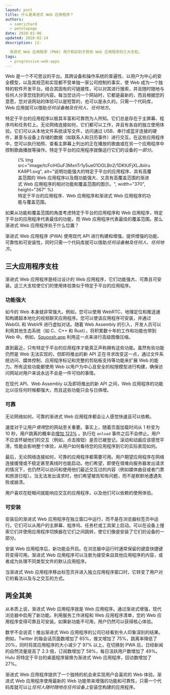 ```yaml
---
layout: post
title: 什么是渐进式 Web 应用程序？
authors:
  - samrichard
  - petelepage
date: 2020-01-06
updated: 2020-02-24
description: |2-

  渐进式 Web 应用程序 (PWA) 简介和区别于其他 Web 应用程序的三大支柱。
tags:
  - progressive-web-apps
---
```


Web 是一个不可思议的平台。其跨设备和操作系统的普遍性、以用户为中心的安全模型，以及其规范和实现都不受单独一家公司控制的事实，使 Web 成为一个独特的软件开发平台。结合其固有的可链接性，可以对其进行搜索，并且随时随地与任何人分享您找到的内容。每当您访问一个网站时，它都是最新的，而且根据您的意愿，您对该网站的体验可以是短暂的，也可以是永久的。只需一个代码库，Web 应用就可以借助*任何设备触及任何人、任何地方*。

特定于平台的应用程序以极其丰富和可靠而为人所知。它们总是存在于主屏幕、程序坞和任务栏上。无论网络连接如何，它们都可以工作，并且有各自的独立使用体验。它们可以从本地文件系统读写文件，访问通过 USB、串行或蓝牙连接的硬件，甚至与设备上存储的数据（如联系人和日历事件）进行交互。在这些应用程序中，您可以执行拍照、查看主屏幕上列出的正在播放的歌曲或在另一个应用程序中控制歌曲播放等操作。特定于平台的应用程序就像运行它们的设备的*一部分*。

<figure>{% Img src="image/tcFciHGuF3MxnTr1y5ue01OGLBn2/1DKtUFjXLJbiiruKA9P1.svg", alt="说明功能强大的特定于平台的应用程序、具有高覆盖范围的 Web 应用程序以及既功能强大、又具有高覆盖范围的渐进式 Web 应用程序的相对功能和覆盖范围的图示。", width="370", height="367" %}<figcaption>特定于平台的应用程序、Web 应用程序和渐进式 Web 应用程序的功能与覆盖范围。</figcaption></figure>

如果从功能和覆盖范围的角度考虑特定于平台的应用程序和 Web 应用程序，特定于平台的应用程序代表最佳的功能，而 Web 应用程序代表最佳的覆盖范围。那么渐进式 Web 应用程序处于什么位置？

渐进式 Web 应用程序 (PWA) 使用现代 API 进行构建和增强，提供增强的功能、可靠性和可安装性，同时只需一个代码库就可以借助*任何设备触及任何人、任何地方*。

## 三大应用程序支柱

渐进式 Web 应用程序是经过设计的 Web 应用程序，它们功能强大、可靠且可安装。这三大支柱使它们的使用体验类似于特定于平台的应用程序。

### 功能强大

如今的 Web 本身就非常强大。例如，您可以使用 WebRTC、地理定位和推送通知构建超本地化的视频聊天应用程序。您可以使该应用程序可安装，并通过 WebGL 和 WebVR 进行虚拟对话。随着 Web Assembly 的引入，开发人员可以利用其他生态系统（如 C、C++ 和 Rust），将积累数十年的工作和功能也带到 Web 中。例如，[Squoosh.app](https://squoosh.app/) 利用这一点来进行高级图像压缩。

直到最近，只有特定于平台的应用程序才能真正声称拥有这些功能。虽然有些功能仍然是 Web 无法实现的，但即将推出的新 API 正在寻求改变这一点，通过文件系统访问、媒体控制、应用程序标记和完整的剪贴板支持等功能来扩展 Web 的能力。所有这些功能都使用 Web 以用户为中心且安全的权限模型进行构建，确保访问网站对用户来说永远不会是一件可怕的事情。

在现代 API、Web Assembly 以及即将推出的新 API 之间，Web 应用程序的功能比以往任何时候都强大，而且这些功能只会与日俱增。

### 可靠

无论网络如何，可靠的渐进式 Web 应用程序都会让人感觉快速且可以依赖。

速度对于让用户*使用*您的网站至关重要。事实上，随着页面加载时间从 1 秒变为 10 秒，用户跳离的概率会[增加 123%](https://www.thinkwithgoogle.com/marketing-resources/data-measurement/mobile-page-speed-new-industry-benchmarks/) 。执行在 `onload` 事件之后不会停止。用户不应该怀疑他们的交互（例如，点击按钮）是否已被登记。滚动和动画应该感觉平滑。性能会影响整个体验，从用户如何看待您的应用程序到它的实际表现如何。

最后，无论网络连接如何，可靠的应用程序都需要可用。用户期望应用程序在网络连接缓慢或不稳定甚至离线时也能启动。他们希望，即使在很难向服务器发出请求的情况下，也仍然可以访问和使用他们最近交互过的内容（例如媒体曲目或者门票和旅游日程）。当无法发出请求时，他们希望被告知有问题，而不是默默地遭遇失败或崩溃。

用户喜欢在眨眼间就能响应交互的应用程序，以及他们可以依赖的使用体验。

### 可安装

安装后的渐进式 Web 应用程序在独立窗口中运行，而不是在浏览器标签页中运行。它们可以从用户的主屏幕、程序坞、任务栏或工具架上启动。可以在设备上搜索它们并使用应用程序切换器在它们之间跳转，使它们像是安装了它们的设备的一部分。

安装 Web 应用程序后，新功能会开启。在浏览器中运行时通常保留的键盘快捷键将变得可用。渐进式 Web 应用程序可以注册为接受来自其他应用程序的内容，或者成为处理不同类型文件的默认应用程序。

当渐进式 Web 应用程序移出标签页并进入独立应用程序窗口时，它转变了用户对它的看法以及与之交互的方式。

## 两全其美

从本质上说，渐进式 Web 应用程序就是 Web 应用程序。通过渐进式增强，现代浏览器中启用了新功能。利用服务工作进程和 Web 应用程序清单，您的 Web 应用程序变得可靠且可安装。如果新功能不可用，用户仍然可以获得核心体验。

数字不会说谎！推出渐进式 Web 应用程序的公司已经看到令人印象深刻的结果。例如，Twitter 的每会话页面数增加了 65%，推文增加了 75%，跳离率降低了 20%，同时将其应用程序的大小减少了 97% 以上。在切换到 PWA 后，日经新闻的自然流量提高了 2.3 倍，订阅数增加了 58%，每日活跃用户数增加了 49%。Hulu 将特定于平台的桌面程序替换为渐进式 Web 应用程序，回访数增加了 27%。

渐进式 Web 应用程序提供了一个独特的机会来实现用户会喜欢的 Web 体验。渐进式 Web 应用程序使用最新的 Web 功能带来增强的功能和可靠性，只需一个代码库就可以让*任何人随时随地在任何设备上*安装您构建的应用程序。
